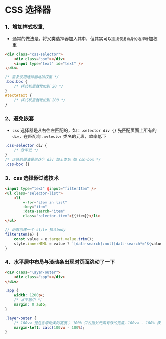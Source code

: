 # CSS 选择器

### 1、增加样式权重,

+ 通常的做法是，将父类选择器加入其中，但其实可以`重复使用自身的选择增`加权重

```html
<div class="css-selector">
    <div class="box"></div>
    <input type="text" id="text" />
</div>
```
```css
/* 重复使用选择器增加权重 */
.box.box {
    /* 样式权重就增加到 20 */
}
#text#text {
    /* 样式权重就增加到 200 */
}
```

### 2、避免嵌套

+ `css` 选择器是从右往左匹配的，如：`.selector div {}` 先匹配页面上所有的 `div`，在匹配有 `.selector` 类名的元素，效率低下

```css
.css-selector div {
    /* 效率低 */
}
/* 正确的做法是给这个 div 加上类名 如 css-box */
.css-box {}
```

### 3、css 选择器过滤技术

```html
<input type="text" @input="filterItem" />
<ul class="selector-list">
    <li
        v-for="item in list"
        :key="item"
        :data-search="item"
        class="selector-item">{{item}}</li>
</ul>
```

```js
// 动态创建一个 style 插入body
filterItem(e) {
    const value = e.target.value.trim();
    style.innerHTML = value ? `[data-search]:not([data-search*='${value}']){display:none;}` : '';
}
```

### 4、水平居中布局与滚动条出现时页面跳动了一下

```html
<div class="layer-outer">
    <div class="app"></div>
</div>
```

```css
.app {
    width: 1200px;
    /* 水平居中 */
    margin: 0 auto;
}

.layer-outer {
    /* 100vw 是包含滚动条的宽度； 100% 只占据父元素有效的宽度，100vw - 100% 表示滚动条的宽度，这样左右两边都有一个滚动条的宽度或者没有滚动条时都为0 */
    margin-left: calc(100vw - 100%);
}
```